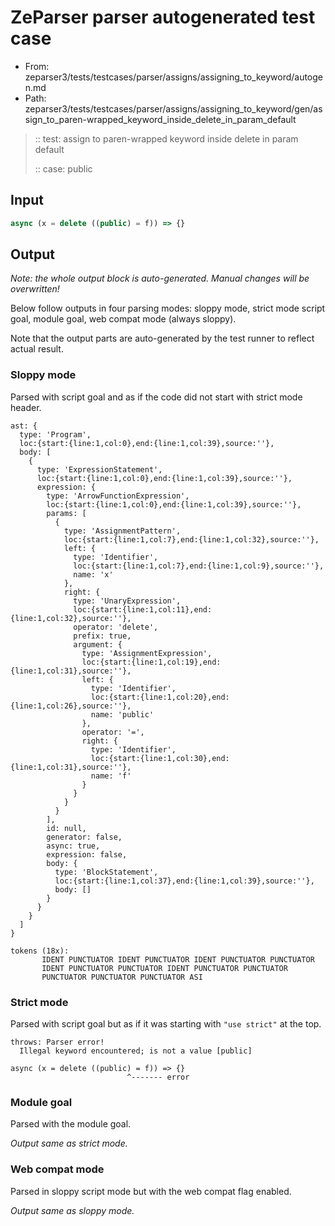 # ZeParser parser autogenerated test case

- From: zeparser3/tests/testcases/parser/assigns/assigning_to_keyword/autogen.md
- Path: zeparser3/tests/testcases/parser/assigns/assigning_to_keyword/gen/assign_to_paren-wrapped_keyword_inside_delete_in_param_default

> :: test: assign to paren-wrapped keyword inside delete in param default
>
> :: case: public

## Input


`````js
async (x = delete ((public) = f)) => {}
`````

## Output

_Note: the whole output block is auto-generated. Manual changes will be overwritten!_

Below follow outputs in four parsing modes: sloppy mode, strict mode script goal, module goal, web compat mode (always sloppy).

Note that the output parts are auto-generated by the test runner to reflect actual result.

### Sloppy mode

Parsed with script goal and as if the code did not start with strict mode header.

`````
ast: {
  type: 'Program',
  loc:{start:{line:1,col:0},end:{line:1,col:39},source:''},
  body: [
    {
      type: 'ExpressionStatement',
      loc:{start:{line:1,col:0},end:{line:1,col:39},source:''},
      expression: {
        type: 'ArrowFunctionExpression',
        loc:{start:{line:1,col:0},end:{line:1,col:39},source:''},
        params: [
          {
            type: 'AssignmentPattern',
            loc:{start:{line:1,col:7},end:{line:1,col:32},source:''},
            left: {
              type: 'Identifier',
              loc:{start:{line:1,col:7},end:{line:1,col:9},source:''},
              name: 'x'
            },
            right: {
              type: 'UnaryExpression',
              loc:{start:{line:1,col:11},end:{line:1,col:32},source:''},
              operator: 'delete',
              prefix: true,
              argument: {
                type: 'AssignmentExpression',
                loc:{start:{line:1,col:19},end:{line:1,col:31},source:''},
                left: {
                  type: 'Identifier',
                  loc:{start:{line:1,col:20},end:{line:1,col:26},source:''},
                  name: 'public'
                },
                operator: '=',
                right: {
                  type: 'Identifier',
                  loc:{start:{line:1,col:30},end:{line:1,col:31},source:''},
                  name: 'f'
                }
              }
            }
          }
        ],
        id: null,
        generator: false,
        async: true,
        expression: false,
        body: {
          type: 'BlockStatement',
          loc:{start:{line:1,col:37},end:{line:1,col:39},source:''},
          body: []
        }
      }
    }
  ]
}

tokens (18x):
       IDENT PUNCTUATOR IDENT PUNCTUATOR IDENT PUNCTUATOR PUNCTUATOR
       IDENT PUNCTUATOR PUNCTUATOR IDENT PUNCTUATOR PUNCTUATOR
       PUNCTUATOR PUNCTUATOR PUNCTUATOR ASI
`````

### Strict mode

Parsed with script goal but as if it was starting with `"use strict"` at the top.

`````
throws: Parser error!
  Illegal keyword encountered; is not a value [public]

async (x = delete ((public) = f)) => {}
                          ^------- error
`````


### Module goal

Parsed with the module goal.

_Output same as strict mode._

### Web compat mode

Parsed in sloppy script mode but with the web compat flag enabled.

_Output same as sloppy mode._
